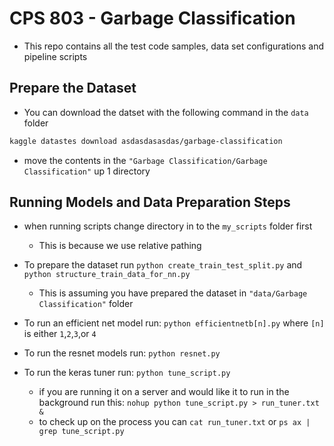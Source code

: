 # CPS 803 - Garbage Classification 
- This repo contains all the test code samples, data set configurations and pipeline scripts 

## Prepare the Dataset 

- You can download the datset with the following command in the `data` folder
```bash
kaggle datastes download asdasdasasdas/garbage-classification
```
- move the contents in the `"Garbage Classification/Garbage Classification"` up 1 directory

## Running Models and Data Preparation Steps
- when running scripts change directory in to the `my_scripts` folder first
    - This is because we use relative pathing 
- To prepare the dataset run `python create_train_test_split.py` and `python structure_train_data_for_nn.py`
    - This is assuming you have prepared the dataset in `"data/Garbage Classification"` folder

- To run an efficient net model run: `python efficientnetb[n].py` where `[n]` is either `1`,`2`,`3`,or `4`
- To run the resnet models run: `python resnet.py`
- To run the keras tuner run: `python tune_script.py`
    - if you are running it on a server and would like it to run in the background run this: `nohup python tune_script.py > run_tuner.txt &`
    - to check up on the process you can `cat run_tuner.txt` or `ps ax | grep tune_script.py`
